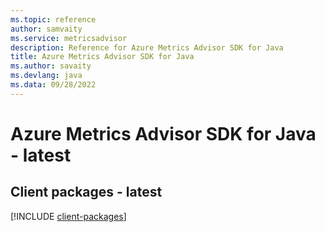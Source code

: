```yaml
---
ms.topic: reference
author: samvaity
ms.service: metricsadvisor
description: Reference for Azure Metrics Advisor SDK for Java
title: Azure Metrics Advisor SDK for Java
ms.author: savaity
ms.devlang: java
ms.data: 09/28/2022
---
```

# Azure Metrics Advisor SDK for Java - latest

## Client packages - latest
[!INCLUDE [client-packages](metrics-advisor-client-index.md)]